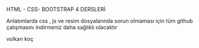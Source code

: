 HTML - CSS- BOOTSTRAP 4  DERSLERİ

Anlatımlarda css , js ve resim dosyalarında sorun olmaması için tüm github çalışmasını indirmeniz daha sağlıklı olacaktır


volkan koç